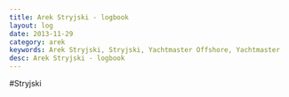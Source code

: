 ```yaml
---
title: Arek Stryjski - logbook
layout: log
date: 2013-11-29
category: arek
keywords: Arek Stryjski, Stryjski, Yachtmaster Offshore, Yachtmaster
desc: Arek Stryjski - logbook
---
```


#Stryjski